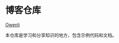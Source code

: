 # 博客仓库

[Owenli](https://jesuslove.github.io/)

本仓库是学习和分享知识的地方，包含示例代码和文档。


<!--## Machine Learning 

![图片来自莫烦](https://morvanzhou.github.io/static/img/description/learning_step_flowchart.png)

### 数据分析

* [Numpy基础](https://github.com/jesusLove/Owenli_Blog/blob/master/Content/Machine_Learning/Numpy%26Pandas/Numpy.ipynb)
-->